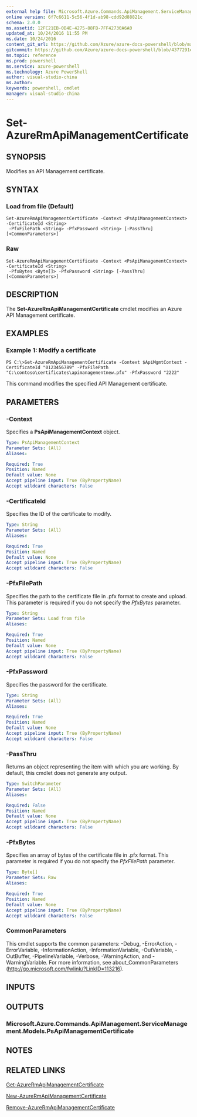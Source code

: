 ```yaml
---
external help file: Microsoft.Azure.Commands.ApiManagement.ServiceManagement.dll-Help.xml
online version: 6f7c6611-5c56-4f1d-ab98-cdd92d88821c
schema: 2.0.0
ms.assetid: 12FC21EB-0B4E-4275-88FB-7FF42730A6A0
updated_at: 10/24/2016 11:55 PM
ms.date: 10/24/2016
content_git_url: https://github.com/Azure/azure-docs-powershell/blob/master/azureps-cmdlets-docs/ResourceManager/Microsoft.Azure.Commands.ApiManagement.ServiceManagement/v2.2.0/Set-AzureRmApiManagementCertificate.md
gitcommit: https://github.com/Azure/azure-docs-powershell/blob/4377291ee360e58e2c1c5d644155daf6a0279055/azureps-cmdlets-docs/ResourceManager/Microsoft.Azure.Commands.ApiManagement.ServiceManagement/v2.2.0/Set-AzureRmApiManagementCertificate.md
ms.topic: reference
ms.prod: powershell
ms.service: azure-powershell
ms.technology: Azure PowerShell
author: visual-studio-china
ms.author: 
keywords: powershell, cmdlet
manager: visual-studio-china
---
```


# Set-AzureRmApiManagementCertificate

## SYNOPSIS
Modifies an API Management certificate.

## SYNTAX

### Load from file (Default)
```
Set-AzureRmApiManagementCertificate -Context <PsApiManagementContext> -CertificateId <String>
 -PfxFilePath <String> -PfxPassword <String> [-PassThru] [<CommonParameters>]
```

### Raw
```
Set-AzureRmApiManagementCertificate -Context <PsApiManagementContext> -CertificateId <String>
 -PfxBytes <Byte[]> -PfxPassword <String> [-PassThru] [<CommonParameters>]
```

## DESCRIPTION
The **Set-AzureRmApiManagementCertificate** cmdlet modifies an Azure API Management certificate.

## EXAMPLES

### Example 1: Modify a certificate
```
PS C:\>Set-AzureRmApiManagementCertificate -Context $ApiMgmtContext -CertificateId "0123456789" -PfxFilePath "C:\contoso\certificates\apimanagementnew.pfx" -PfxPassword "2222"
```

This command modifies the specified API Management certificate.

## PARAMETERS

### -Context
Specifies a **PsApiManagementContext** object.

```yaml
Type: PsApiManagementContext
Parameter Sets: (All)
Aliases: 

Required: True
Position: Named
Default value: None
Accept pipeline input: True (ByPropertyName)
Accept wildcard characters: False
```

### -CertificateId
Specifies the ID of the certificate to modify.

```yaml
Type: String
Parameter Sets: (All)
Aliases: 

Required: True
Position: Named
Default value: None
Accept pipeline input: True (ByPropertyName)
Accept wildcard characters: False
```

### -PfxFilePath
Specifies the path to the certificate file in .pfx format to create and upload.
This parameter is required if you do not specify the *PfxBytes* parameter.

```yaml
Type: String
Parameter Sets: Load from file
Aliases: 

Required: True
Position: Named
Default value: None
Accept pipeline input: True (ByPropertyName)
Accept wildcard characters: False
```

### -PfxPassword
Specifies the password for the certificate.

```yaml
Type: String
Parameter Sets: (All)
Aliases: 

Required: True
Position: Named
Default value: None
Accept pipeline input: True (ByPropertyName)
Accept wildcard characters: False
```

### -PassThru
Returns an object representing the item with which you are working.
By default, this cmdlet does not generate any output.

```yaml
Type: SwitchParameter
Parameter Sets: (All)
Aliases: 

Required: False
Position: Named
Default value: None
Accept pipeline input: True (ByPropertyName)
Accept wildcard characters: False
```

### -PfxBytes
Specifies an array of bytes of the certificate file in .pfx format.
This parameter is required if you do not specify the *PfxFilePath* parameter.

```yaml
Type: Byte[]
Parameter Sets: Raw
Aliases: 

Required: True
Position: Named
Default value: None
Accept pipeline input: True (ByPropertyName)
Accept wildcard characters: False
```

### CommonParameters
This cmdlet supports the common parameters: -Debug, -ErrorAction, -ErrorVariable, -InformationAction, -InformationVariable, -OutVariable, -OutBuffer, -PipelineVariable, -Verbose, -WarningAction, and -WarningVariable. For more information, see about_CommonParameters (http://go.microsoft.com/fwlink/?LinkID=113216).

## INPUTS

## OUTPUTS

### Microsoft.Azure.Commands.ApiManagement.ServiceManagement.Models.PsApiManagementCertificate

## NOTES

## RELATED LINKS

[Get-AzureRmApiManagementCertificate](xref:ResourceManager/Microsoft.Azure.Commands.ApiManagement.ServiceManagement/v2.2.0/Get-AzureRmApiManagementCertificate.md)

[New-AzureRmApiManagementCertificate](xref:ResourceManager/Microsoft.Azure.Commands.ApiManagement.ServiceManagement/v2.2.0/New-AzureRmApiManagementCertificate.md)

[Remove-AzureRmApiManagementCertificate](xref:ResourceManager/Microsoft.Azure.Commands.ApiManagement.ServiceManagement/v2.2.0/Remove-AzureRmApiManagementCertificate.md)


